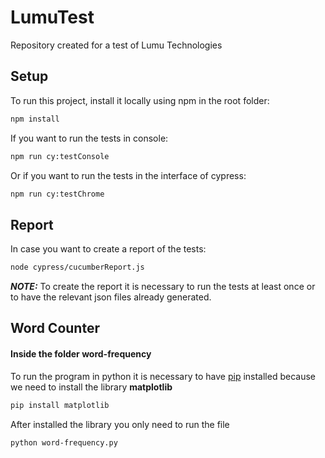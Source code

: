 # LumuTest

Repository created for a test of Lumu Technologies

## Setup
To run this project, install it locally using npm in the root folder:

```bash
npm install
```
If you want to run the tests in console:

```bash
npm run cy:testConsole
```
Or if you want to run the tests in the interface of cypress:

```bash
npm run cy:testChrome
```

## Report

In case you want to create a report of the tests:

```bash
node cypress/cucumberReport.js
```

**_NOTE:_**   To create the report it is necessary to run the tests at least once or to have the relevant json files already generated.

## Word Counter
#### Inside the folder word-frequency
To run the program in python it is necessary to have [pip](https://pip.pypa.io/en/stable/installation/) installed because we need to install the library **matplotlib**

```bash
pip install matplotlib
```

After installed the library you only need to run the file

```bash
python word-frequency.py
```

